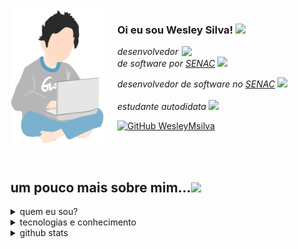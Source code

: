 <img align="left" style="margin-right: 21px" width="150" src="https://github.com/WesleyMsilva/WesleyMsilva/blob/main/meninoDePijama.jpg"/>

<h3> 
    Oi eu sou Wesley Silva! 
    <img src="https://media.giphy.com/media/l378w6DoOV26903Sg/giphy.gif" width="50">
</h3>

<img align="right" src="https://media.giphy.com/media/cIn5fTcjnKhStIeAef/giphy.gif" width="230">
    <p>
        <em>desenvolvedor de software por
            <a href="https://www.sp.senac.br/">SENAC</a>
            <img src="https://media.giphy.com/media/1etn2BmiW0nOgoZHTL/giphy.gif" width="30">
</br>
      
desenvolvedor de software no 
            <a href="https://www.sp.senac.br/">SENAC</a>
            <img src="https://media.giphy.com/media/ZbNJojSbuJvIIVGl2t/giphy.gif" width="30"> 
</br>   
         estudante autodidata 
            <img src="https://media.giphy.com/media/5kFzSJG3fJdgK00RPV/giphy.gif" width="30"> 
        </em>
    </p>

[![GitHub WesleyMsilva](https://img.shields.io/github/followers/WesleyMsilva?label=follow&style=social)](https://github.com/WesleyMsilva)

<br>
<br>

## um pouco mais sobre mim...<img src="https://media.giphy.com/media/l74vwdp2hpeATzE1si/giphy.gif" width="60">

<details>
    <summary>
         quem eu sou?
    </summary>
    
<br>

<img src="https://github.com/WesleyMsilva/WesleyMsilva/blob/main/Component%201.png" width="100%">
E ai, como vai? Meu nome é Wesley Silva e atualmente sou desenvolvedor e programador de software. Estou sempre disposto a aprender coisas novas, principalmente quando o assunto é tecnologia. Fique à vontade para visitar meus repositórios e me enviar mensagens através de minhas redes sociais.

<br>

<img src="https://media.giphy.com/media/aLI73eIgT41b2/giphy.gif" align="right" height="150" />

<br>
    
- nascido e criado no Brasil, São Paulo, Piracicaba
- autodidata
- envie-me uma [instagram direct](https://www.instagram.com/wesley.mnsilva1/) 
e vamos ser amigos ( ﾉ ^ ｰ ^)ﾉ
- um dos meus hobbies é jogar videogame, [send me a message](https://www.instagram.com/wesley.mnsilva1/) e vamos brincar juntos :D

<br>
    
</details>

<details>
    <summary>
        tecnologias e conhecimento    
    </summary>

```javascript
const WesleyMsilva = {
  createdAt: Tue Jan 21 2016 19:20:00 GMT-0300,
  toolsAndTechnologies: [
    Node.js
    Python,
    React.js,
    JavaScript,
    HTML,
    CSS,
    Git,
    Github,
    SCSS,
  ],
  languages: ["portuguese", "english"],
};
```

</details>

<details>
    <summary>
         github stats
    </summary>

<br>
<br>

<div align="center">
    <img width=100% src="https://github-readme-streak-stats.herokuapp.com/?user=WesleyMsilva&theme=react&border=61dafb&hide_border=true" alt="yago peixinho"/>
<div>

<div>
    <img width=49.7% src="https://github-readme-stats.vercel.app/api?username=WesleyMsilva&show_icons=true&theme=react&border_color=61dafb&hide_border=true" />
    <img  width=49.7% src="https://github-readme-stats.vercel.app/api/top-langs/?username=WesleyMsilva&title_color=61dafb&text_color=ffffff&icon_color=61dafb&bg_color=20232a&langs_count=8&layout=compact&border_color=61dafb&hide_border=true" />
</div>

<div>
    <img src="https://activity-graph.herokuapp.com/graph?username=WesleyMsilva&theme=react-dark&bg_color=20232a&hide_border=true" width="100%"/>
</div>

</details>
